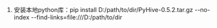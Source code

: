 1. 安装本地python库：pip install D:/path/to/dir/PyHive-0.5.2.tar.gz --no-index --find-links=file:///D:/path/to/dir